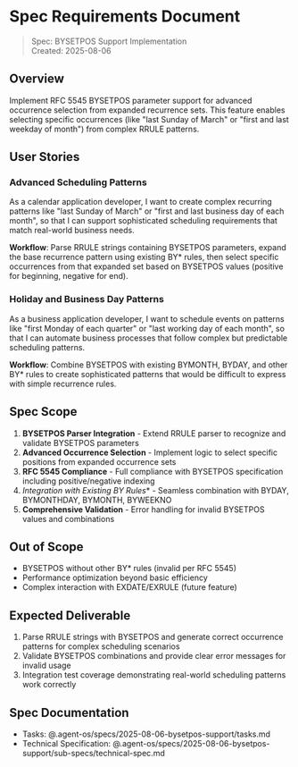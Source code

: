 # Spec Requirements Document

> Spec: BYSETPOS Support Implementation  
> Created: 2025-08-06

## Overview

Implement RFC 5545 BYSETPOS parameter support for advanced occurrence selection from expanded recurrence sets. This feature enables selecting specific occurrences (like "last Sunday of March" or "first and last weekday of month") from complex RRULE patterns.

## User Stories

### Advanced Scheduling Patterns

As a calendar application developer, I want to create complex recurring patterns like "last Sunday of March" or "first and last business day of each month", so that I can support sophisticated scheduling requirements that match real-world business needs.

**Workflow**: Parse RRULE strings containing BYSETPOS parameters, expand the base recurrence pattern using existing BY* rules, then select specific occurrences from that expanded set based on BYSETPOS values (positive for beginning, negative for end).

### Holiday and Business Day Patterns

As a business application developer, I want to schedule events on patterns like "first Monday of each quarter" or "last working day of each month", so that I can automate business processes that follow complex but predictable scheduling patterns.

**Workflow**: Combine BYSETPOS with existing BYMONTH, BYDAY, and other BY* rules to create sophisticated patterns that would be difficult to express with simple recurrence rules.

## Spec Scope

1. **BYSETPOS Parser Integration** - Extend RRULE parser to recognize and validate BYSETPOS parameters
2. **Advanced Occurrence Selection** - Implement logic to select specific positions from expanded occurrence sets  
3. **RFC 5545 Compliance** - Full compliance with BYSETPOS specification including positive/negative indexing
4. **Integration with Existing BY* Rules** - Seamless combination with BYDAY, BYMONTHDAY, BYMONTH, BYWEEKNO
5. **Comprehensive Validation** - Error handling for invalid BYSETPOS values and combinations

## Out of Scope

- BYSETPOS without other BY* rules (invalid per RFC 5545)
- Performance optimization beyond basic efficiency
- Complex interaction with EXDATE/EXRULE (future feature)

## Expected Deliverable

1. Parse RRULE strings with BYSETPOS and generate correct occurrence patterns for complex scheduling scenarios
2. Validate BYSETPOS combinations and provide clear error messages for invalid usage
3. Integration test coverage demonstrating real-world scheduling patterns work correctly

## Spec Documentation

- Tasks: @.agent-os/specs/2025-08-06-bysetpos-support/tasks.md
- Technical Specification: @.agent-os/specs/2025-08-06-bysetpos-support/sub-specs/technical-spec.md